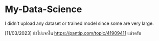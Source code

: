 # My-Data-Science
I didn't upload any dataset or trained model since some are very large.

[11/03/2023] นำไปแจกใน https://pantip.com/topic/41909411 แล้วครับ

